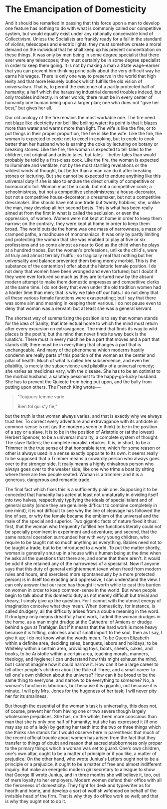 # The Emancipation of Domesticity

And it should be remarked in passing that this force upon a man to develop one feature has nothing to do with what is commonly called our competitive system, but would equally exist under any rationally conceivable kind of Collectivism. Unless the Socialists are frankly ready for a fall in the standard of violins, telescopes and electric lights, they must somehow create a moral demand on the individual that he shall keep up his present concentration on these things. It was only by men being in some degree specialist that there ever were any telescopes; they must certainly be in some degree specialist in order to keep them going. It is not by making a man a State wage-earner that you can prevent him thinking principally about the very difficult way he earns his wages. There is only one way to preserve in the world that high levity and that more leisurely outlook which fulfills the old vision of universalism. That is, to permit the existence of a partly protected half of humanity; a half which the harassing industrial demand troubles indeed, but only troubles indirectly. In other words, there must be in every center of humanity one human being upon a larger plan; one who does not "give her best," but gives her all.

Our old analogy of the fire remains the most workable one. The fire need not blaze like electricity nor boil like boiling water; its point is that it blazes more than water and warms more than light. The wife is like the fire, or to put things in their proper proportion, the fire is like the wife. Like the fire, the woman is expected to cook: not to excel in cooking, but to cook; to cook better than her husband who is earning the coke by lecturing on botany or breaking stones. Like the fire, the woman is expected to tell tales to the children, not original and artistic tales, but tales---better tales than would probably be told by a first-class cook. Like the fire, the woman is expected to illuminate and ventilate, not by the most startling revelations or the wildest winds of thought, but better than a man can do it after breaking stones or lecturing. But she cannot be expected to endure anything like this universal duty if she is also to endure the direct cruelty of competitive or bureaucratic toil. Woman must be a cook, but not a competitive cook; a schoolmistress, but not a competitive schoolmistress; a house-decorator, but not a competitive house-decorator; a dressmaker, but not a competitive dressmaker. She should have not one trade but twenty hobbies; she, unlike the man, may develop all her second bests. This is what has been really aimed at from the first in what is called the seclusion, or even the oppression, of women. Women were not kept at home in order to keep them narrow; on the contrary, they were kept at home in order to keep them broad. The world outside the home was one mass of narrowness, a maze of cramped paths, a madhouse of monomaniacs. It was only by partly limiting and protecting the woman that she was enabled to play at five or six professions and so come almost as near to God as the child when he plays at a hundred trades. But the woman's professions, unlike the child's, were all truly and almost terribly fruitful; so tragically real that nothing but her universality and balance prevented them being merely morbid. This is the substance of the contention I offer about the historic female position. I do not deny that women have been wronged and even tortured; but I doubt if they were ever tortured so much as they are tortured now by the absurd modern attempt to make them domestic empresses and competitive clerks at the same time. I do not deny that even under the old tradition women had a harder time than men; that is why we take off our hats. I do not deny that all these various female functions were exasperating:; but I say that there was some aim and meaning in keeping them various. I do not pause even to deny that woman was a servant; but at least she was a general servant.

The shortest way of summarizing the position is to say that woman stands for the idea of Sanity; that intellectual home to which the mind must return after every excursion on extravagance. The mind that finds its way to wild places is the poet's; but the mind that never finds its way back is the lunatic's. There must in every machine be a part that moves and a part that stands still; there must be in everything that changes a part that is unchangeable. And many of the phenomena which moderns hastily condemn are really parts of this position of the woman as the center and pillar of health. Much of what is called her subservience, and even her pliability, is merely the subservience and pliability of a universal remedy; she varies as medicines vary, with the disease. She has to be an optimist to the morbid husband, a salutary pessimist to the happy-go-lucky husband. She has to prevent the Quixote from being put upon, and the bully from putting upon others. The French King wrote---

> "Toujours femme varie
>
> Bien fol qui s'y fie,"

but the truth is that woman always varies, and that is exactly why we always trust her. To correct every adventure and extravagance with its antidote in common-sense is not (as the moderns seem to think) to be in the position of a spy or a slave. It is to be in the position of Aristotle or (at the lowest) Herbert Spencer, to be a universal morality, a complete system of thought. The slave flatters; the complete moralist rebukes. It is, in short, to be a Trimmer in the true sense of that honorable term; which for some reason or other is always used in a sense exactly opposite to its own. It seems really to be supposed that a Trimmer means a cowardly person who always goes over to the stronger side. It really means a highly chivalrous person who always goes over to the weaker side; like one who trims a boat by sitting where there are few people seated. Woman is a trimmer; and it is a generous, dangerous and romantic trade.

The final fact which fixes this is a sufficiently plain one. Supposing it to be conceded that humanity has acted at least not unnaturally in dividing itself into two halves, respectively typifying the ideals of special talent and of general sanity (since they are genuinely difficult to combine completely in one mind), it is not difficult to see why the line of cleavage has followed the line of sex, or why the female became the emblem of the universal and the male of the special and superior. Two gigantic facts of nature fixed it thus: first, that the woman who frequently fulfilled her functions literally could not be specially prominent in experiment and adventure; and second, that the same natural operation surrounded her with very young children, who require to be taught not so much anything as everything. Babies need not to be taught a trade, but to be introduced to a world. To put the matter shortly, woman is generally shut up in a house with a human being at the time when he asks all the questions that there are, and some that there aren't. It would be odd if she retained any of the narrowness of a specialist. Now if anyone says that this duty of general enlightenment (even when freed from modern rules and hours, and exercised more spontaneously by a more protected person) is in itself too exacting and oppressive, I can understand the view. I can only answer that our race has thought it worth while to cast this burden on women in order to keep common-sense in the world. But when people begin to talk about this domestic duty as not merely difficult but trivial and dreary, I simply give up the question. For I cannot with the utmost energy of imagination conceive what they mean. When domesticity, for instance, is called drudgery, all the difficulty arises from a double meaning in the word. If drudgery only means dreadfully hard work, I admit the woman drudges in the home, as a man might drudge at the Cathedral of Amiens or drudge behind a gun at Trafalgar. But if it means that the hard work is more heavy because it is trifling, colorless and of small import to the soul, then as I say, I give it up; I do not know what the words mean. To be Queen Elizabeth within a definite area, deciding sales, banquets, labors and holidays; to be Whiteley within a certain area, providing toys, boots, sheets, cakes, and books, to be Aristotle within a certain area, teaching morals, manners, theology, and hygiene; I can understand how this might exhaust the mind, but I cannot imagine how it could narrow it. How can it be a large career to tell other people's children about the Rule of Three, and a small career to tell one's own children about the universe? How can it be broad to be the same thing to everyone, and narrow to be everything to someone? No; a woman's function is laborious, but because it is gigantic, not because it is minute. I will pity Mrs. Jones for the hugeness of her task; I will never pity her for its smallness.

But though the essential of the woman's task is universality, this does not, of course, prevent her from having one or two severe though largely wholesome prejudices. She has, on the whole, been more conscious than man that she is only one half of humanity; but she has expressed it (if one may say so of a lady) by getting her teeth into the two or three things which she thinks she stands for. I would observe here in parenthesis that much of the recent official trouble about women has arisen from the fact that they transfer to things of doubt and reason that sacred stubbornness only proper to the primary things which a woman was set to guard. One's own children, one's own altar, ought to be a matter of principle or if you like, a matter of prejudice. On the other hand, who wrote Junius's Letters ought not to be a principle or a prejudice, it ought to be a matter of free and almost indifferent inquiry. But make an energetic modern girl secretary to a league to show that George III wrote Junius, and in three months she will believe it, too, out of mere loyalty to her employers. Modern women defend their office with all the fierceness of domesticity. They fight for desk and typewriter as for hearth and home, and develop a sort of wolfish wifehood on behalf of the invisible head of the firm. That is why they do office work so well; and that is why they ought not to do it.
